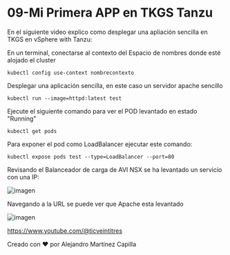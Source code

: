 # 09-Mi Primera APP en TKGS Tanzu
En el siguiente video explico como desplegar una apliación sencilla en TKGS en vSphere with Tanzu:


En un terminal, conectarse al contexto del Espacio de nombres donde esté alojado el cluster

```
kubectl config use-context nombrecontexto
```

Desplegar una aplicación sencilla, en este caso un servidor apache sencillo

```
kubectl run --image=httpd:latest test
```

Ejecute el siguiente comando para ver el POD levantado en estado "Running"

```
kubectl get pods
```

Para exponer el pod como LoadBalancer ejecutar este comando:

```
kubectl expose pods test --type=LoadBalancer --port=80
```

Revisando el Balanceador de carga de AVI NSX se ha levantado un servicio con una IP:

![imagen](https://github.com/ticveintitres/tanzu/assets/153328087/b337cedf-3ac8-483b-9566-12afac62de37)

Navegando a la URL se puede ver que Apache esta levantado

![imagen](https://github.com/ticveintitres/tanzu/assets/153328087/447a55bd-3988-43ca-9b66-21e8067aefd5)

https://www.youtube.com/@ticveintitres

Creado con ❤️ por Alejandro Martínez Capilla
